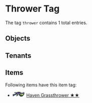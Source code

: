 # Thrower Tag

The tag `thrower` contains 1 total entries.

## Objects

## Tenants

## Items

Following items have this item tag:

- <img src="https://raw.githubusercontent.com/Ceterai/Enternia/main/items/active/alta/tools/other/ct_haven_thrower.png" alt="Haven Grassthrower ★★ icon" loading="lazy" width="auto" height="16px"/> [Haven Grassthrower ★★](https://ceterai.github.io/MyEnternia/Wiki/HavenGrassthrower)
